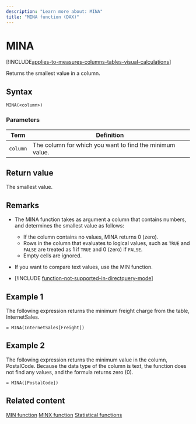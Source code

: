 ```yaml
---
description: "Learn more about: MINA"
title: "MINA function (DAX)"
---
```

# MINA

[!INCLUDE[applies-to-measures-columns-tables-visual-calculations](includes/applies-to-measures-columns-tables-visual-calculations.md)]

Returns the smallest value in a column.

## Syntax

```dax
MINA(<column>)
```

### Parameters

|Term|Definition|
|--------|--------------|
|`column`|The column for which you want to find the minimum value.|

## Return value

The smallest value.

## Remarks

- The MINA function takes as argument a column that contains numbers, and determines the smallest value as follows:
  - If the column contains no values, MINA returns 0 (zero).
  - Rows in the column that evaluates to logical values, such as `TRUE` and `FALSE` are treated as 1 if `TRUE` and 0 (zero) if `FALSE`.
  - Empty cells are ignored.

- If you want to compare text values, use the MIN function.

- [!INCLUDE [function-not-supported-in-directquery-mode](includes/function-not-supported-in-directquery-mode.md)]

## Example 1

The following expression returns the minimum freight charge from the table, InternetSales.

```dax
= MINA(InternetSales[Freight])
```

## Example 2

The following expression returns the minimum value in the column, PostalCode. Because the data type of the column is text, the function does not find any values, and the formula returns zero (0).

```dax
= MINA([PostalCode])
```

## Related content

[MIN function](min-function-dax.md)
[MINX function](minx-function-dax.md)
[Statistical functions](statistical-functions-dax.md)
